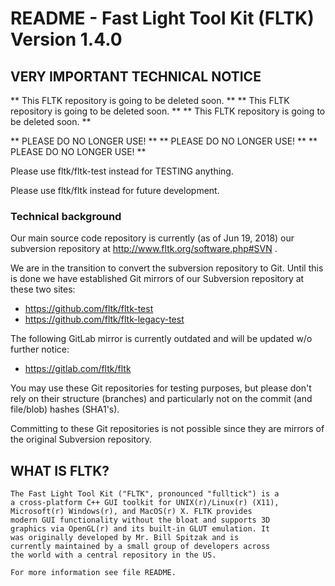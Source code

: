 # README - Fast Light Tool Kit (FLTK) Version 1.4.0

## VERY IMPORTANT TECHNICAL NOTICE

** This FLTK repository is going to be deleted soon. **
** This FLTK repository is going to be deleted soon. **
** This FLTK repository is going to be deleted soon. **

** PLEASE DO NO LONGER USE! **
** PLEASE DO NO LONGER USE! **
** PLEASE DO NO LONGER USE! **

Please use fltk/fltk-test instead for TESTING anything.

Please use fltk/fltk instead for future development.

### Technical background

  Our main source code repository is currently (as of Jun 19, 2018) our
  subversion repository at http://www.fltk.org/software.php#SVN .

  We are in the transition to convert the subversion repository to Git.
  Until this is done we have established Git mirrors of our Subversion
  repository at these two sites:

  * https://github.com/fltk/fltk-test
  * https://github.com/fltk/fltk-legacy-test
  
  The following GitLab mirror is currently outdated and will be updated
  w/o further notice:
  
  * https://gitlab.com/fltk/fltk

  You may use these Git repositories for testing purposes, but please
  don't rely on their structure (branches) and particularly not on the
  commit (and file/blob) hashes (SHA1's).

  Committing to these Git repositories is not possible since they are
  mirrors of the original Subversion repository.


## WHAT IS FLTK?

    The Fast Light Tool Kit ("FLTK", pronounced "fulltick") is a
    a cross-platform C++ GUI toolkit for UNIX(r)/Linux(r) (X11),
    Microsoft(r) Windows(r), and MacOS(r) X. FLTK provides
    modern GUI functionality without the bloat and supports 3D
    graphics via OpenGL(r) and its built-in GLUT emulation. It
    was originally developed by Mr. Bill Spitzak and is
    currently maintained by a small group of developers across
    the world with a central repository in the US.

    For more information see file README.
